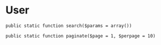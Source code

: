 # User

`public static function search($params = array())`

`public static function paginate($page = 1, $perpage = 10)`